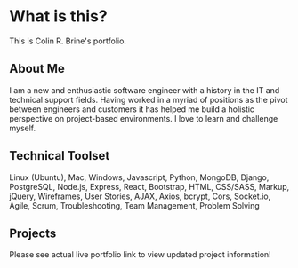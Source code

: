 # What is this?

This is Colin R. Brine's portfolio.

## About Me

I am a new and enthusiastic software engineer with a history in the IT and technical support fields. Having worked in a myriad of positions as the pivot between engineers and customers it has helped me build a holistic perspective on project-based environments. I love to learn and challenge myself.

## Technical Toolset

Linux (Ubuntu), Mac, Windows, Javascript, Python, MongoDB, Django, PostgreSQL, Node.js, Express, React, Bootstrap, HTML, CSS/SASS, Markup, jQuery, Wireframes, User Stories, AJAX, Axios, bcrypt, Cors, Socket.io, Agile, Scrum, Troubleshooting, Team Management, Problem Solving

## Projects
Please see actual live portfolio link to view updated project information!
